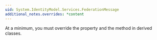 ```yaml
---
uid: System.IdentityModel.Services.FederationMessage
additional_notes.overrides: *content
---
```


<p>At a minimum, you must override the <xref href="System.IdentityModel.Services.FederationMessage.ProviderIdentifier"></xref> property and the <xref href="System.IdentityModel.Services.FederationMessage.Write(System.IO.TextWriter)"></xref> method in derived classes.</p>


